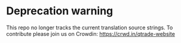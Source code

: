 # Deprecation warning

This repo no longer tracks the current translation source strings. To contribute please join us on Crowdin: https://crwd.in/qtrade-website
